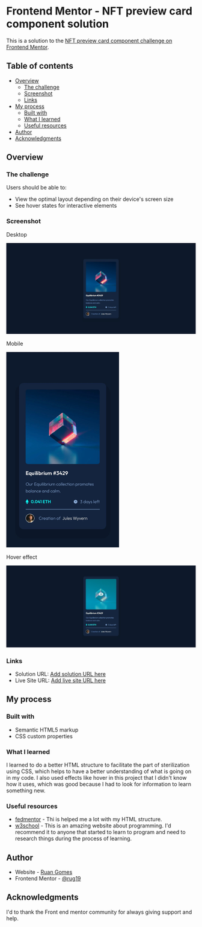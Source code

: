 # Frontend Mentor - NFT preview card component solution

This is a solution to the [NFT preview card component challenge on Frontend Mentor](https://www.frontendmentor.io/challenges/nft-preview-card-component-SbdUL_w0U). 

## Table of contents

- [Overview](#overview)
  - [The challenge](#the-challenge)
  - [Screenshot](#screenshot)
  - [Links](#links)
- [My process](#my-process)
  - [Built with](#built-with)
  - [What I learned](#what-i-learned)
  - [Useful resources](#useful-resources)
- [Author](#author)
- [Acknowledgments](#acknowledgments)

## Overview

### The challenge

Users should be able to:

- View the optimal layout depending on their device's screen size
- See hover states for interactive elements

### Screenshot

Desktop

<img src="design/img-nft-desktop.jpeg/">

Mobile

<img src="design/img-nft-mobile.jpeg" width="300px"/>

Hover effect

<img src="design/img-nft-hover-effect.jpeg"/>

### Links

- Solution URL: [Add solution URL here](https://github.com/rug19/NFT-preview-card-component.git)
- Live Site URL: [Add live site URL here](https://rug19.github.io/NFT-preview-card-component/)

## My process

### Built with

- Semantic HTML5 markup
- CSS custom properties
  
### What I learned

I learned to do a better HTML structure to facilitate the part of sterilization using CSS, which helps to have a better understanding of what is going on in my code. I also used effects like hover in this project that I didn't know how it uses, which was good because I had to look for information to learn something new.  


### Useful resources

- [fedmentor](https://fedmentor.dev/) - Thi is helped me a lot with my HTML structure. 
- [w3school](https://www.w3schools.com/) - This is an amazing website about programming. I'd recommend it to anyone that started to learn to program and need to research things during the process of learning. 

## Author

- Website - [Ruan Gomes](https://rug19.github.io/NFT-preview-card-component/)
- Frontend Mentor - [@rug19](https://www.frontendmentor.io/profile/rug19)


## Acknowledgments

I'd to thank the Front end mentor community for always giving support and help. 
